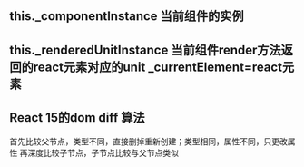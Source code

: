 ## this._componentInstance  当前组件的实例
## this._renderedUnitInstance  当前组件render方法返回的react元素对应的unit  _currentElement=react元素

## React 15的dom diff 算法

首先比较父节点，类型不同，直接删掉重新创建；类型相同，属性不同，只更改属性
再深度比较子节点，子节点比较与父节点类似